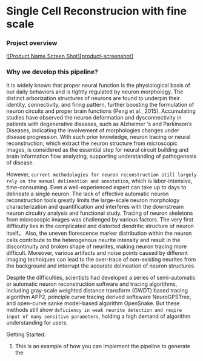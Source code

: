 # Single Cell Reconstrucion with fine scale

<!-- ABOUT THE PROJECT -->
### Project overview

[![Product Name Screen Shot][product-screenshot]](https://example.com)

### Why we develop this pipeline?
It is widely known that proper neural function is the physiological basis of our daily behaviors and is tightly regulated by neuron morphology. The distinct arborization structures of neurons are found to underpin their identity, connectivity, and firing pattern, further boosting the formulation of neuron circuits and proper brain functions (Peng et al., 2015). Accumulating studies have observed the neuron deformation and dysconnectivity in patients with degenerative diseases, such as Alzheimer ‘s and Parkinson’s Diseases, indicating the involvement of morphologies changes under disease progression. With such prior knowledge, neuron tracing or neural reconstruction, which extract the neuron structure from microscopic images, is considered as the essential step for neural circuit building and brain information flow analyzing, supporting understanding of pathogenesis of disease.


However, `current methodologies for neuron reconstruction still largely rely on the manual delineation and annotation`, which is labor-intensive, time-consuming. Even a well-experienced expert can take up to days to delineate a single neuron. The lack of effective automatic neuron reconstruction tools  greatly limits the large-scale neuron morphology characterization and quantification and interferes with the downstream neuron circuitry analysis and functional study. Tracing of neuron skeletons from microscopic images was challenged by various factors. The very first difficulty lies in the complicated and distorted dendritic structure of neuron itself。 Also, the uneven florescence marker distribution within the neuron cells contribute to the heterogenous neurite intensity and result in the discontinuity and broken shape of neurites, making neuron tracing more difficult. Moreover, various artifacts and noise points caused by different imaging techniques can lead to the over-trace of non-existing neurites from the background and interrupt the accurate delineation of neuron structures.

Despite the difficulties, scientists had developed a series of semi-automatic or automatic neuron reconstruction software and tracing algorithms, including gray-scale weighted distance transform (GWDT) based tracing algorithm APP2, principle curve tracing derived softeware NeuroGPSTree, and open-curve sanke model-based algorithm OpenSnake. But these methods still show `deficiency in weak neurite detection and reqire input of many sensitive parameters`, holding a high demand of algorithm understanding for users.



Getting Started:
1. This is an example of how you can implement the pipeline to generate the 
